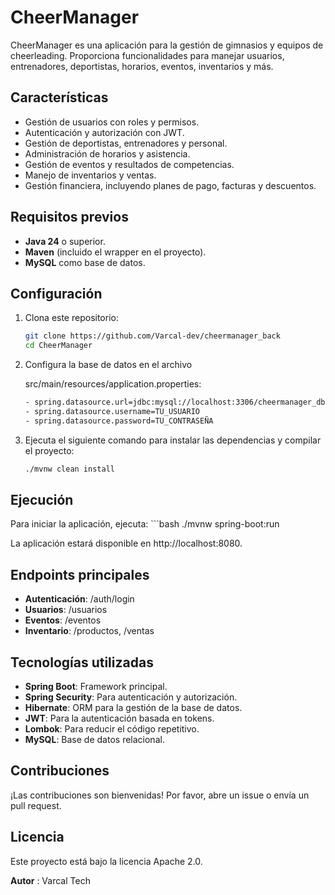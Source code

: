 # CheerManager

CheerManager es una aplicación para la gestión de gimnasios y equipos de cheerleading. Proporciona funcionalidades para manejar usuarios, entrenadores, deportistas, horarios, eventos, inventarios y más.

## Características

- Gestión de usuarios con roles y permisos.
- Autenticación y autorización con JWT.
- Gestión de deportistas, entrenadores y personal.
- Administración de horarios y asistencia.
- Gestión de eventos y resultados de competencias.
- Manejo de inventarios y ventas.
- Gestión financiera, incluyendo planes de pago, facturas y descuentos.

## Requisitos previos

- **Java 24** o superior.
- **Maven** (incluido el wrapper en el proyecto).
- **MySQL** como base de datos.

## Configuración

1. Clona este repositorio:
   ```bash
   git clone https://github.com/Varcal-dev/cheermanager_back
   cd CheerManager

2. Configura la base de datos en el archivo

    src/main/resources/application.properties:

    ```bash
    - spring.datasource.url=jdbc:mysql://localhost:3306/cheermanager_db
    - spring.datasource.username=TU_USUARIO
    - spring.datasource.password=TU_CONTRASEÑA

3. Ejecuta el siguiente comando para instalar las dependencias y compilar el proyecto:
    ```bash
    ./mvnw clean install

## Ejecución
   Para iniciar la aplicación, ejecuta:
    ```bash
    ./mvnw spring-boot:run

   La aplicación estará disponible en http://localhost:8080.

## Endpoints principales

   - **Autenticación**: /auth/login
   - **Usuarios**: /usuarios
   - **Eventos**: /eventos
   - **Inventario**: /productos, /ventas

## Tecnologías utilizadas

   - **Spring Boot**: Framework principal.
   - **Spring Security**: Para autenticación y autorización.
   - **Hibernate**: ORM para la gestión de la base de datos.
   - **JWT**: Para la autenticación basada en tokens.
   - **Lombok**: Para reducir el código repetitivo.
   - **MySQL**: Base de datos relacional.

## Contribuciones

   ¡Las contribuciones son bienvenidas! 
   Por favor, abre un issue o envía un pull request.

## Licencia

   Este proyecto está bajo la licencia Apache 2.0.

**Autor** : Varcal Tech